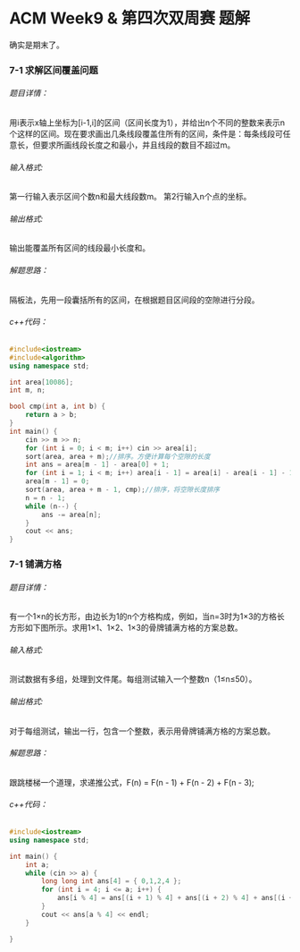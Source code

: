 # ACM Week9 & 第四次双周赛 题解

确实是期末了。

### 7-1 求解区间覆盖问题 

###### 题目详情：

用i表示x轴上坐标为[i-1,i]的区间（区间长度为1），并给出n个不同的整数来表示n个这样的区间。现在要求画出几条线段覆盖住所有的区间，条件是：每条线段可任意长，但要求所画线段长度之和最小，并且线段的数目不超过m。

###### 输入格式:

第一行输入表示区间个数n和最大线段数m。 第2行输入n个点的坐标。

###### 输出格式:

输出能覆盖所有区间的线段最小长度和。

###### 解题思路：

隔板法，先用一段囊括所有的区间，在根据题目区间段的空隙进行分段。

###### c++代码：

```c++
#include<iostream>
#include<algorithm>
using namespace std;

int area[10086];
int m, n;

bool cmp(int a, int b) {
    return a > b;
}
int main() {
    cin >> m >> n;
    for (int i = 0; i < m; i++) cin >> area[i];
    sort(area, area + m);//排序。方便计算每个空隙的长度
    int ans = area[m - 1] - area[0] + 1;
    for (int i = 1; i < m; i++) area[i - 1] = area[i] - area[i - 1] - 1;
    area[m - 1] = 0;
    sort(area, area + m - 1, cmp);//排序，将空隙长度排序
    n = n - 1;
    while (n--) {
        ans -= area[n];
    }
    cout << ans;
}
```

### 7-1 铺满方格

###### 题目详情：

有一个1×n的长方形，由边长为1的n个方格构成，例如，当n=3时为1×3的方格长方形如下图所示。求用1×1、1×2、1×3的骨牌铺满方格的方案总数。

###### 输入格式:

测试数据有多组，处理到文件尾。每组测试输入一个整数n（1≤n≤50）。

###### 输出格式:

对于每组测试，输出一行，包含一个整数，表示用骨牌铺满方格的方案总数。

###### 解题思路：

跟跳楼梯一个道理，求递推公式，F(n) = F(n - 1) + F(n - 2) + F(n - 3);

###### c++代码：

```c++
#include<iostream>
using namespace std;

int main() {
    int a;
    while (cin >> a) {
        long long int ans[4] = { 0,1,2,4 };
        for (int i = 4; i <= a; i++) {
            ans[i % 4] = ans[(i + 1) % 4] + ans[(i + 2) % 4] + ans[(i + 3) % 4];
        }
        cout << ans[a % 4] << endl;
    }

}
```

